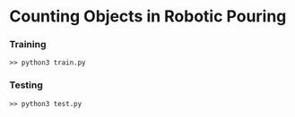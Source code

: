 # Counting Objects in Robotic Pouring

### Training

```
>> python3 train.py
```

### Testing

```
>> python3 test.py
```